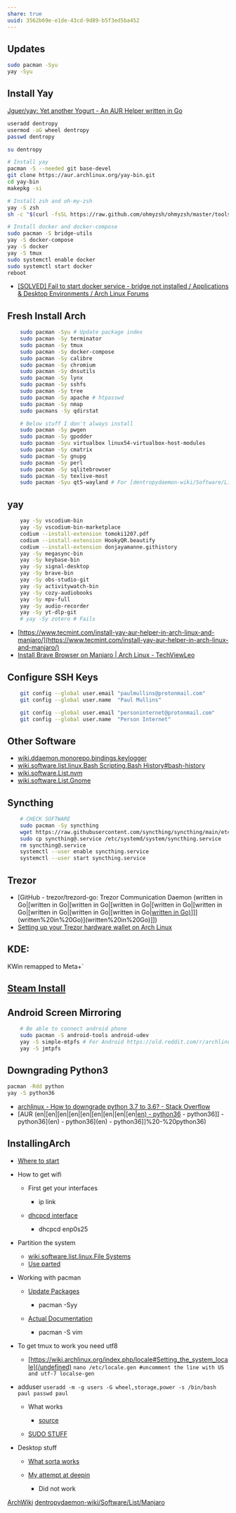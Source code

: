 ```yaml
---
share: true
uuid: 3562b69e-e1de-43cd-9d89-b5f3ed5ba452
---
```




## Updates

``` bash
sudo pacman -Syu
yay -Syu
```
## Install Yay

[Jguer/yay: Yet another Yogurt - An AUR Helper written in Go](https://github.com/Jguer/yay)

``` bash
useradd dentropy
usermod -aG wheel dentropy
passwd dentropy

su dentropy

# Install yay
pacman -S --needed git base-devel
git clone https://aur.archlinux.org/yay-bin.git
cd yay-bin
makepkg -si

# Install zsh and oh-my-zsh
yay -S zsh
sh -c "$(curl -fsSL https://raw.github.com/ohmyzsh/ohmyzsh/master/tools/install.sh)"

# Install docker and docker-compose
sudo pacman -S bridge-utils
yay -S docker-compose
yay -S docker
yay -S tmux
sudo systemctl enable docker
sudo systemctl start docker
reboot
```

* [[SOLVED] Fail to start docker service - bridge not installed / Applications & Desktop Environments / Arch Linux Forums](https://bbs.archlinux.org/viewtopic.php?id=203966)

## Fresh Install Arch


``` bash
    sudo pacman -Syu # Update package index
    sudo pacman -Sy terminator
    sudo pacman -Sy tmux
    sudo pacman -Sy docker-compose
    sudo pacman -Sy calibre
    sudo pacman -Sy chromium
    sudo pacman -Sy dnsutils
    sudo pacman -Sy lynx
    sudo pacman -Sy sshfs
    sudo pacman -Sy tree
    sudo pacman -Sy apache # htpasswd
    sudo pacman -Sy nmap
    sudo pacmans -Sy qdirstat

    # Below stuff I don't always install
    sudo pacman -Sy pwgen
    sudo pacman -Sy gpodder
    sudo pacman -Syu virtualbox linux54-virtualbox-host-modules 
    sudo pacman -Sy cmatrix
    sudo pacman -Sy gnupg
    sudo pacman -Sy perl 
    sudo pacman -Sy sqlitebrowser
    sudo pacman -Sy texlive-most
    sudo pacman -Syu qt5-wayland # For [dentropydaemon-wiki/Software/List/OBS](/undefined)
```

##   yay

``` bash
    yay -Sy vscodium-bin
    yay -Sy vscodium-bin-marketplace
    codium --install-extension tomoki1207.pdf
    codium --install-extension HookyQR.beautify
    codium --install-extension donjayamanne.githistory
    yay -Sy megasync-bin
    yay -Sy keybase-bin
    yay -Sy signal-desktop
    yay -Sy brave-bin
    yay -Sy obs-studio-git
    yay -Sy activitywatch-bin
    yay -Sy cozy-audiobooks
    yay -Sy mpv-full
    yay -Sy audio-recorder
    yay -Sy yt-dlp-git
    # yay -Sy zotero # Fails
```

* [https://www.tecmint.com/install-yay-aur-helper-in-arch-linux-and-manjaro/](https://www.tecmint.com/install-yay-aur-helper-in-arch-linux-and-manjaro/)
* [Install Brave Browser on Manjaro | Arch Linux - TechViewLeo](https://techviewleo.com/install-brave-browser-on-manjaro-arch-linux/)

## Configure SSH Keys

``` bash
    git config --global user.email "paulmullins@protonmail.com"
    git config --global user.name  "Paul Mullins"

    git config --global user.email "personinternet@protonmail.com"
    git config --global user.name  "Person Internet"
```

## Other Software

* [wiki.ddaemon.monorepo.bindings.keylogger](/03ce87b5-898b-4e7a-9c47-6694c8d652fe)
* [wiki.software.list.linux.Bash Scripting.Bash History#bash-history](/undefined)
* [wiki.software.List.nvm](/undefined)
* [wiki.software.List.Gnome](/undefined)

## Syncthing

``` bash
    # CHECK SOFTWARE
    sudo pacman -Sy syncthing
    wget https://raw.githubusercontent.com/syncthing/syncthing/main/etc/linux-systemd/system/syncthing%40.service
    sudo cp syncthing@.service /etc/systemd/system/syncthing.service
    rm syncthing@.service
    systemctl --user enable syncthing.service
    systemctl --user start syncthing.service
```

## Trezor

*   [GitHub - trezor/trezord-go: Trezor Communication Daemon (written in Go|[written in Go|[written in Go|[written in Go|[written in Go|[written in Go|[written in Go|[written in Go|[written in Go|[written in Go)](/undefined)]]](written%20in%20Go)](written%20in%20Go)]])
*   [Setting up your Trezor hardware wallet on Arch Linux](https://eli5.it/setting-up-your-trezor-hardware-wallet-on-arch-linux/)

## KDE:

KWin remapped to Meta+\`

## [Steam Install](https://www.youtube.com/watch?v=IYjlikVK13o)

## Android Screen Mirroring

``` bash
    # Be able to connect android phone
    sudo pacman -S android-tools android-udev
    yay -S simple-mtpfs # For Android https://old.reddit.com/r/archlinux/comments/640s8x/how_do_you_connect_android_devices_via_mtp/
    yay -S jmtpfs
```

## Downgrading Python3

``` bash
pacman -Rdd python
yay -S python36
```

* [archlinux - How to downgrade python 3.7 to 3.6? - Stack Overflow](https://stackoverflow.com/questions/52072588/how-to-downgrade-python-3-7-to-3-6)
* [AUR (en|[en|[en|[en|[en|[en|[en|[en|[en|[en) - python36](/undefined) - python36]] - python36](en) - python36](en) - python36]]%20-%20python36)

## InstallingArch

*   [Where to start](https://wiki.archlinux.org/index.php/Installation_guide)
    
*   How to get wifi
    
    *   First get your interfaces
        
        *   ip link
    *   [dhcpcd interface](https://wiki.archlinux.org/index.php/Dhcpcd)
        
        *   dhcpcd enp0s25
*   Partition the system
    * [wiki.software.list.linux.File Systems](/undefined)
    * [Use parted](https://wiki.archlinux.org/index.php/GNU_Parted)        
*   Working with pacman
    
    *   [Update Packages](https://bbs.archlinux.org/viewtopic.php?id=138155)
        
        *   pacman -Syy
    *   [Actual Documentation](https://wiki.archlinux.org/index.php/pacman)
        
        *   pacman -S vim
*   To get tmux to work you need utf8
    
    *   [https://wiki.archlinux.org/index.php/locale#Setting_the_system_locale](/undefined) `nano /etc/locale.gen #uncomment the line with US and utf-7 localse-gen`
*   adduser `useradd -m -g users -G wheel,storage,power -s /bin/bash paul passwd paul`
    
    *   What works
        
        *   [source](https://www.ostechnix.com/arch-linux-2016-post-installation/)
    *   [SUDO STUFF](https://access.redhat.com/documentation/en-US/Red_Hat_Enterprise_Linux_OpenStack_Platform/2/html/Getting_Started_Guide/ch02s03.html)
        
*   Desktop stuff
    
    *   [What sorta works](https://www.hiroom2.com/2017/10/07/archlinux-20171001-xfce-en/)
        
    *   [My attempt at deepin](https://www.ostechnix.com/install-deepin-desktop-environment-arch-linux/)
        
        *   Did not work


[ArchWiki](https://wiki.archlinux.org/)
[dentropydaemon-wiki/Software/List/Manjaro](/undefined)

